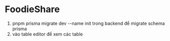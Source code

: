 # FoodieShare

1. pnpm prisma migrate dev --name init trong backend để migrate schema prisma
2. vào table editor để xem các table